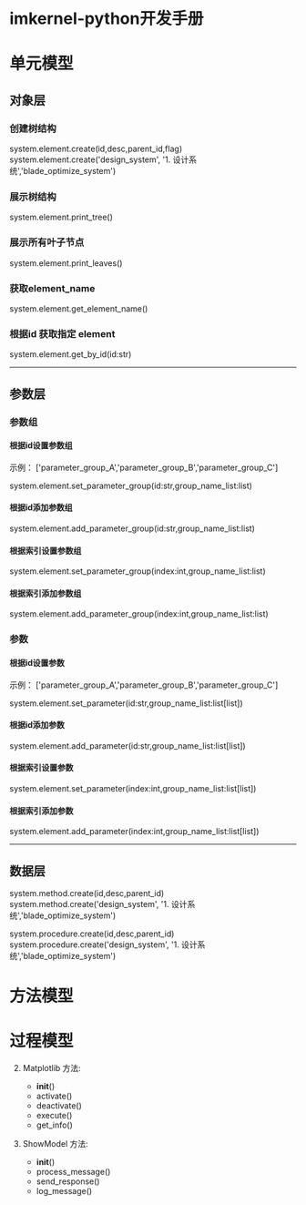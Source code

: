 # imkernel-python开发手册

# 单元模型

## 对象层

### 创建树结构

system.element.create(id,desc,parent_id,flag)
system.element.create('design_system', '1. 设计系统','blade_optimize_system')

### 展示树结构

system.element.print_tree()

### 展示所有叶子节点

system.element.print_leaves()

### 获取element_name

system.element.get_element_name()

### 根据id 获取指定 element 

system.element.get_by_id(id:str)

---



## 参数层

### 参数组

#### 根据id设置参数组

示例： ['parameter_group_A','parameter_group_B','parameter_group_C']

system.element.set_parameter_group(id:str,group_name_list:list)

#### 根据id添加参数组

system.element.add_parameter_group(id:str,group_name_list:list)

#### 根据索引设置参数组

system.element.set_parameter_group(index:int,group_name_list:list)

#### 根据索引添加参数组

system.element.add_parameter_group(index:int,group_name_list:list)



### 参数 

#### 根据id设置参数

示例： ['parameter_group_A','parameter_group_B','parameter_group_C']

system.element.set_parameter(id:str,group_name_list:list[list])

#### 根据id添加参数

system.element.add_parameter(id:str,group_name_list:list[list])

#### 根据索引设置参数

system.element.set_parameter(index:int,group_name_list:list[list])

#### 根据索引添加参数

system.element.add_parameter(index:int,group_name_list:list[list])

---

## 数据层

system.method.create(id,desc,parent_id)
system.method.create('design_system', '1. 设计系统','blade_optimize_system')

system.procedure.create(id,desc,parent_id)
system.procedure.create('design_system', '1. 设计系统','blade_optimize_system')

# 方法模型

# 过程模型




2. Matplotlib
   方法:
    - __init__()
    - activate()
    - deactivate()
    - execute()
    - get_info()

3. ShowModel
   方法:
    - __init__()
    - process_message()
    - send_response()
    - log_message()
